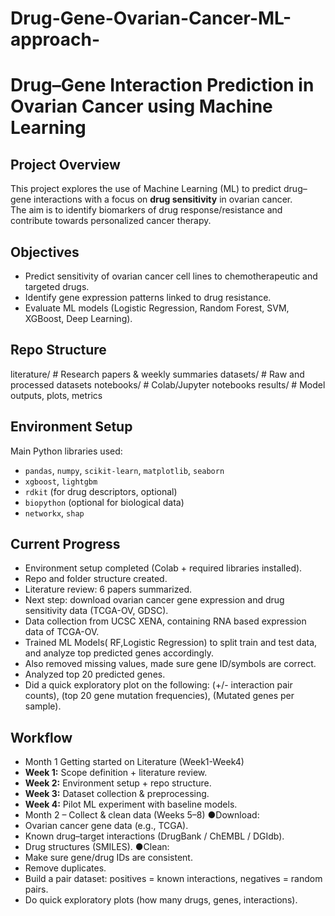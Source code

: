 # Drug-Gene-Ovarian-Cancer-ML-approach-
# Drug–Gene Interaction Prediction in Ovarian Cancer using Machine Learning

## Project Overview
This project explores the use of Machine Learning (ML) to predict drug–gene interactions with a focus on **drug sensitivity** in ovarian cancer.  
The aim is to identify biomarkers of drug response/resistance and contribute towards personalized cancer therapy.

##  Objectives
- Predict sensitivity of ovarian cancer cell lines to chemotherapeutic and targeted drugs.
- Identify gene expression patterns linked to drug resistance.
- Evaluate ML models (Logistic Regression, Random Forest, SVM, XGBoost, Deep Learning).

## Repo Structure
literature/ # Research papers & weekly summaries
datasets/ # Raw and processed datasets
notebooks/ # Colab/Jupyter notebooks
results/ # Model outputs, plots, metrics


##  Environment Setup
Main Python libraries used:
- `pandas`, `numpy`, `scikit-learn`, `matplotlib`, `seaborn`
- `xgboost`, `lightgbm`
- `rdkit` (for drug descriptors, optional)
- `biopython` (optional for biological data)
- `networkx`, `shap`

## Current Progress
- Environment setup completed (Colab + required libraries installed).
- Repo and folder structure created.
- Literature review: 6 papers summarized.
- Next step: download ovarian cancer gene expression and drug sensitivity data (TCGA-OV, GDSC).
- Data collection from UCSC XENA, containing RNA based expression data of TCGA-OV.
- Trained ML Models( RF,Logistic Regression) to split train and test data, and analyze top predicted genes accordingly.
- Also removed missing values, made sure gene ID/symbols are correct.
- Analyzed top 20 predicted genes.
- Did a quick exploratory plot on the following: (+/- interaction pair counts), (top 20 gene mutation frequencies), (Mutated genes per sample).

## Workflow
- Month 1 Getting started on Literature (Week1-Week4) 
- **Week 1:** Scope definition + literature review.
- **Week 2:** Environment setup + repo structure.
- **Week 3:** Dataset collection & preprocessing.
- **Week 4:** Pilot ML experiment with baseline models.
- Month 2 – Collect & clean data (Weeks 5–8)
●Download:
- Ovarian cancer gene data (e.g., TCGA).
- Known drug–target interactions (DrugBank / ChEMBL / DGIdb).
- Drug structures (SMILES).
●Clean:
- Make sure gene/drug IDs are consistent.
- Remove duplicates.
- Build a pair dataset: positives = known interactions, negatives = random pairs.
- Do quick exploratory plots (how many drugs, genes, interactions).


